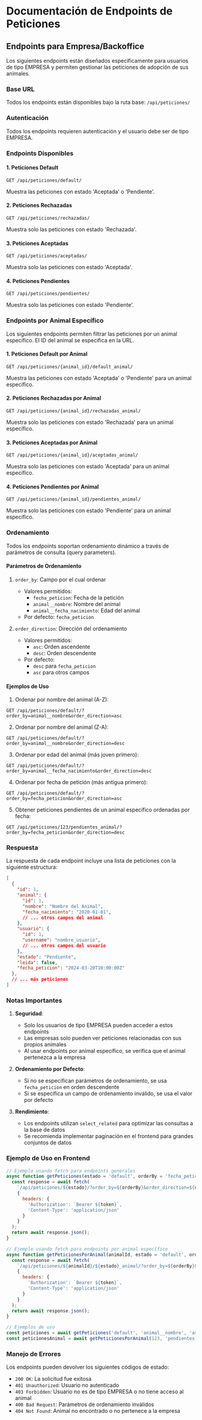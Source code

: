 # Documentación de Endpoints de Peticiones

## Endpoints para Empresa/Backoffice

Los siguientes endpoints están diseñados específicamente para usuarios de tipo EMPRESA y permiten gestionar las peticiones de adopción de sus animales.

### Base URL
Todos los endpoints están disponibles bajo la ruta base: `/api/peticiones/`

### Autenticación
Todos los endpoints requieren autenticación y el usuario debe ser de tipo EMPRESA.

### Endpoints Disponibles

#### 1. Peticiones Default
```
GET /api/peticiones/default/
```
Muestra las peticiones con estado 'Aceptada' o 'Pendiente'.

#### 2. Peticiones Rechazadas
```
GET /api/peticiones/rechazadas/
```
Muestra solo las peticiones con estado 'Rechazada'.

#### 3. Peticiones Aceptadas
```
GET /api/peticiones/aceptadas/
```
Muestra solo las peticiones con estado 'Aceptada'.

#### 4. Peticiones Pendientes
```
GET /api/peticiones/pendientes/
```
Muestra solo las peticiones con estado 'Pendiente'.

### Endpoints por Animal Específico

Los siguientes endpoints permiten filtrar las peticiones por un animal específico. El ID del animal se especifica en la URL.

#### 1. Peticiones Default por Animal
```
GET /api/peticiones/{animal_id}/default_animal/
```
Muestra las peticiones con estado 'Aceptada' o 'Pendiente' para un animal específico.

#### 2. Peticiones Rechazadas por Animal
```
GET /api/peticiones/{animal_id}/rechazadas_animal/
```
Muestra solo las peticiones con estado 'Rechazada' para un animal específico.

#### 3. Peticiones Aceptadas por Animal
```
GET /api/peticiones/{animal_id}/aceptadas_animal/
```
Muestra solo las peticiones con estado 'Aceptada' para un animal específico.

#### 4. Peticiones Pendientes por Animal
```
GET /api/peticiones/{animal_id}/pendientes_animal/
```
Muestra solo las peticiones con estado 'Pendiente' para un animal específico.

### Ordenamiento

Todos los endpoints soportan ordenamiento dinámico a través de parámetros de consulta (query parameters).

#### Parámetros de Ordenamiento

1. `order_by`: Campo por el cual ordenar
   - Valores permitidos:
     - `fecha_peticion`: Fecha de la petición
     - `animal__nombre`: Nombre del animal
     - `animal__fecha_nacimiento`: Edad del animal
   - Por defecto: `fecha_peticion`

2. `order_direction`: Dirección del ordenamiento
   - Valores permitidos:
     - `asc`: Orden ascendente
     - `desc`: Orden descendente
   - Por defecto:
     - `desc` para `fecha_peticion`
     - `asc` para otros campos

#### Ejemplos de Uso

1. Ordenar por nombre del animal (A-Z):
```
GET /api/peticiones/default/?order_by=animal__nombre&order_direction=asc
```

2. Ordenar por nombre del animal (Z-A):
```
GET /api/peticiones/default/?order_by=animal__nombre&order_direction=desc
```

3. Ordenar por edad del animal (más joven primero):
```
GET /api/peticiones/default/?order_by=animal__fecha_nacimiento&order_direction=desc
```

4. Ordenar por fecha de petición (más antigua primero):
```
GET /api/peticiones/default/?order_by=fecha_peticion&order_direction=asc
```

5. Obtener peticiones pendientes de un animal específico ordenadas por fecha:
```
GET /api/peticiones/123/pendientes_animal/?order_by=fecha_peticion&order_direction=desc
```

### Respuesta

La respuesta de cada endpoint incluye una lista de peticiones con la siguiente estructura:

```json
[
  {
    "id": 1,
    "animal": {
      "id": 1,
      "nombre": "Nombre del Animal",
      "fecha_nacimiento": "2020-01-01",
      // ... otros campos del animal
    },
    "usuario": {
      "id": 1,
      "username": "nombre_usuario",
      // ... otros campos del usuario
    },
    "estado": "Pendiente",
    "leida": false,
    "fecha_peticion": "2024-03-20T10:00:00Z"
  },
  // ... más peticiones
]
```

### Notas Importantes

1. **Seguridad**:
   - Solo los usuarios de tipo EMPRESA pueden acceder a estos endpoints
   - Las empresas solo pueden ver peticiones relacionadas con sus propios animales
   - Al usar endpoints por animal específico, se verifica que el animal pertenezca a la empresa

2. **Ordenamiento por Defecto**:
   - Si no se especifican parámetros de ordenamiento, se usa `fecha_peticion` en orden descendente
   - Si se especifica un campo de ordenamiento inválido, se usa el valor por defecto

3. **Rendimiento**:
   - Los endpoints utilizan `select_related` para optimizar las consultas a la base de datos
   - Se recomienda implementar paginación en el frontend para grandes conjuntos de datos

### Ejemplo de Uso en Frontend

```javascript
// Ejemplo usando fetch para endpoints generales
async function getPeticiones(estado = 'default', orderBy = 'fecha_peticion', orderDirection = 'desc') {
  const response = await fetch(
    `/api/peticiones/${estado}/?order_by=${orderBy}&order_direction=${orderDirection}`,
    {
      headers: {
        'Authorization': `Bearer ${token}`,
        'Content-Type': 'application/json'
      }
    }
  );
  return await response.json();
}

// Ejemplo usando fetch para endpoints por animal específico
async function getPeticionesPorAnimal(animalId, estado = 'default', orderBy = 'fecha_peticion', orderDirection = 'desc') {
  const response = await fetch(
    `/api/peticiones/${animalId}/${estado}_animal/?order_by=${orderBy}&order_direction=${orderDirection}`,
    {
      headers: {
        'Authorization': `Bearer ${token}`,
        'Content-Type': 'application/json'
      }
    }
  );
  return await response.json();
}

// Ejemplos de uso
const peticiones = await getPeticiones('default', 'animal__nombre', 'asc');
const peticionesAnimal = await getPeticionesPorAnimal(123, 'pendientes', 'fecha_peticion', 'desc');
```

### Manejo de Errores

Los endpoints pueden devolver los siguientes códigos de estado:

- `200 OK`: La solicitud fue exitosa
- `401 Unauthorized`: Usuario no autenticado
- `403 Forbidden`: Usuario no es de tipo EMPRESA o no tiene acceso al animal
- `400 Bad Request`: Parámetros de ordenamiento inválidos
- `404 Not Found`: Animal no encontrado o no pertenece a la empresa 